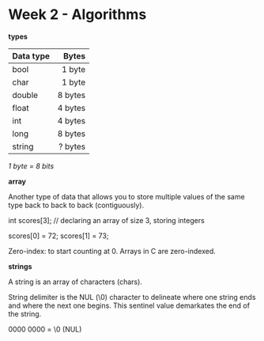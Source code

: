 # Week 2 - Algorithms

__types__

| Data type | Bytes   |
| :---      |  ---:   |
| bool      | 1 byte  |
| char      | 1 byte  |
| double    | 8 bytes |
| float     | 4 bytes |
| int       | 4 bytes |
| long      | 8 bytes |
| string    | ? bytes |

_1 byte = 8 bits_

__array__

Another type of data that allows you to store multiple values of the same type back to back to back (contiguously).

int scores[3]; // declaring an array of size 3, storing integers

scores[0] = 72;
scores[1] = 73;

Zero-index: to start counting at 0. Arrays in C are zero-indexed.

__strings__

A string is an array of characters (chars).

String delimiter is the NUL (\0) character to delineate where one string ends and where the next one begins.
This sentinel value demarkates the end of the string.

0000 0000 = \0 (NUL)
